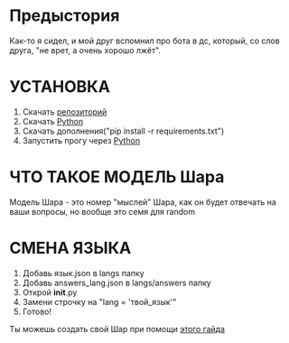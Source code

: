 # Предыстория

Как-то я сидел, и мой друг вспомнил про бота в дс, который, со слов друга, "не врет, а очень хорошо лжёт".

# УСТАНОВКА

1. Скачать [репозиторий](https://github.com/CodeGameSlasher/Sphere)
2. Скачать [Python](https://python.org/downloads)
3. Скачать дополнения("pip install -r requirements.txt")
4. Запустить прогу через [Python](https://python.org/downloads)

# ЧТО ТАКОЕ МОДЕЛЬ Шара

Модель Шара - это номер "мыслей" Шара, как он будет отвечать на ваши вопросы, но вообще это семя для random


# СМЕНА ЯЗЫКА

1. Добавь язык.json в langs папку
2. Добавь answers_lang.json в langs/answers папку
3. Открой __init__.py
4. Замени строчку на "lang = 'твой_язык'"
5. Готово!

Ты можешь создать свой Шар при помощи [этого гайда](https://github.com/codeince/Sphere/tree/main/.github/docs/langs/ru/CUSTOMPACK.md)
